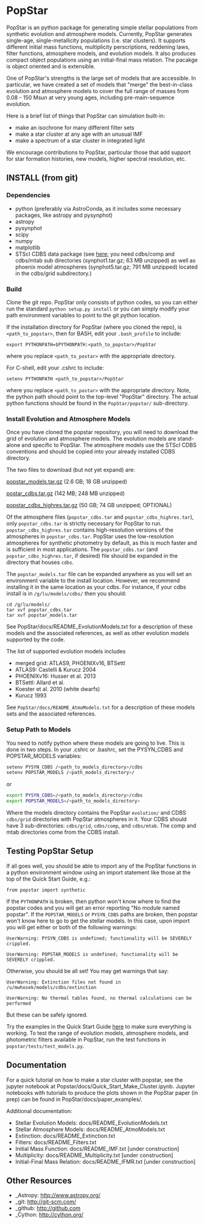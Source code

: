 # PopStar

PopStar is an python package for generating simple stellar populations from synthetic evolution and atmosphere models. Currently, PopStar generates single-age, single-metallicity populations (i.e. star clusters). It supports different initial mass functions, multiplicity perscriptions, reddening laws, filter functions, atmosphere models, and evolution models. It also produces compact object populations using an initial-final mass relation. The pacakge is object oriented and is extensible. 

One of PopStar's strengths is the large set of models that are accessible. In particular, we have created a set of models that "merge" the best-in-class evolution and atmosphere models to cover the full range of masses from 0.08 - 150 Msun at very young ages, including pre-main-sequence evolution.

Here is a brief list of things that PopStar can simulation built-in:

* make an isochrone for many different filter sets
* make a star cluster at any age with an unusual IMF
* make a spectrum of a star cluster in integrated light

We encourage contributions to PopStar, particular those that add support for star formation histories, new models, higher spectral resolution, etc.


## INSTALL (from git)

### Dependencies

* python (preferably via AstroConda, as it includes some necessary
  packages, like astropy and pysynphot)
* astropy
* pysynphot
* scipy
* numpy
* matplotlib
* STScI CDBS data package (see [here](http://www.stsci.edu/hst/observatory/crds/throughput.html); you need cdbs/comp and cdbs/mtab sub directories (synphot1.tar.gz; 63 MB unzipped) as well as phoenix model atmospheres (synphot5.tar.gz; 791 MB unzipped) located in the cdbs/grid subdirectory.)

### Build

Clone the git repo.
PopStar only consists of python codes, so you can either run the
standard `python setup.py install` or you can simply modify your path
environment variables to point to the git python location.

If the installation directory for PopStar (where you cloned the repo),
is `<path_to_popstar>`, then for BASH, edit your `.bash_profile` to
include:

    export PYTHONPATH=$PYTHONPATH:<path_to_popstar>/PopStar

where you replace `<path_to_postar>` with the appropriate directory. 

For C-shell, edit your .cshrc to include:

    setenv PYTHONPATH <path_to_popstar>/PopStar

where you replace `<path_to_postar>` with the appropriate
directory. Note, the python path should point to the top-level "PopStar"
directory. The actual python functions should be found in the
`PopStar/popstar/` sub-directory.


### Install Evolution and Atmosphere Models

Once you have cloned the popstar repository, you will need to download the
grid of evolution and atmosphere models. The evolution models are
stand-alone and specific to PopStar. The atmosphere models use the
STScI CDBS conventions and should be copied into your already installed
CDBS directory.

The two files to download (but not yet expand) are:

[popstar_models.tar.gz](http://astro.berkeley.edu/~jlu/popstar/popstar_models.tar.gz)  (2.6 GB; 18 GB unzipped)

[postar_cdbs.tar.gz](http://astro.berkeley.edu/~jlu/popstar/popstar_cdbs.tar.gz)  (142 MB; 248 MB unzipped)

[popstar_cdbs_highres.tar.gz](http://astro.berkeley.edu/~jlu/popstar/popstar_cdbs_highres.tar.gz) (50 GB; 74 GB unzipped; OPTIONAL)

Of the atmosphere files (`popstar_cdbs.tar` and `popstar_cdbs_highres.tar`), only `popstar_cdbs.tar` is strictly 
necessary for PopStar to run. `popstar_cdbs_highres.tar` contains high-resolution versions of the atmospheres in 
`popstar_cdbs.tar`. PopStar uses the low-resolution atmospheres for synthetic photometry
by default, as this is much faster and is sufficient in most applications. 
The `popstar_cdbs.tar` (and `popstar_cdbs_highres.tar`, if desired) file should be expanded in 
the directory that houses `cdbs`.

The `popstar_models.tar` file can be expanded anywhere as you will set
an environment variable to the install location. However, we recommend
installing it in the same location as your cdbs. 
For instance, if your cdbs install is in
`/g/lu/models/cdbs/` then you should:


```console
cd /g/lu/models/
tar xvf popstar_cdbs.tar
tar xvf popstar_models.tar
```

See PopStar/docs/README_EvolutionModels.txt for a description of these
models and the associated references, as well as other evolution
models supported by the code.

The list of supported evolution models includes

* merged grid: ATLAS9, PHOENIXv16, BTSettl
* ATLAS9: Castelli & Kurucz 2004
* PHOENIXv16: Husser et al. 2013
* BTSettl: Allard et al.
* Koester et al. 2010 (white dwarfs)
* Kurucz 1993
  
See `PopStar/docs/README_AtmoModels.txt` for a description of these
models sets and the associated references. 


### Setup Path to Models


You need to notify python where these models are going to live. This
is done in two steps.
In your .cshrc or .bashrc, set the PYSYN_CDBS and POPSTAR_MODELS variables:

```sh
setenv PYSYN_CDBS /<path_to_models_directory>/cdbs
setenv POPSTAR_MODELS /<path_models_directory>/
```

or

```sh
export PYSYN_CDBS=/<path_to_models_directory>/cdbs
export POPSTAR_MODELS=/<path_to_models_directory>
```

Where the models directory contains the PopStar `evolution/` and CDBS
`cdbs/grid` directories with PopStar atmospheres in it. Your CDBS should
have 3 sub-directories: `cdbs/grid`, `cdbs/comp`, and `cdbs/mtab`. The comp and 
mtab directories come from the CDBS install. 

## Testing PopStar Setup

If all goes well, you should be able to import any of the PopStar functions
in a python environment window using an import statement like those at the top
of the Quick Start Guide, e.g.:
    
    from popstar import synthetic
    
If the `PYTHONPATH` is broken, then python won't know where to find the popstar codes and
you will get an error reporting "No module named popstar". If the `POPSTAR_MODELS` or 
`PYSYN_CDBS` paths are broken, then popstar won't know here to go to get the 
stellar models. In this case, upon import you will get either or both of 
the following warnings:

    UserWarning: PYSYN_CDBS is undefined; functionality will be SEVERELY crippled.
    
    UserWarning: POPSTAR_MODELS is undefined; functionality will be SEVERELY crippled.
    
Otherwise, you should be all set! You may get warnings that say:

    UserWarning: Extinction files not found in /u/mwhosek/models/cdbs/extinction
    
    UserWarning: No thermal tables found, no thermal calculations can be performed
    
But these can be safely ignored. 

Try the examples in the Quick Start Guide [here](https://github.com/astropy/PopStar/blob/master/docs/Quick_Start_Make_Cluster.ipynb) to 
make sure everything is working. To test the range of evolution models, atmosphere models, and photometric
filters available in PopStar, run the test functions in `popstar/tests/test_models.py`. 
    
## Documentation

For a quick tutorial on how to make a star cluster with popstar, see
the jupyter notebook at Popstar/docs/Quick_Start_Make_Cluster.ipynb.
Jupyter notebooks with tutorials to produce the plots shown in the PopStar paper (in prep)
can be found in PopStar/docs/paper_examples/. 

Additional documentation:

* Stellar Evolution Models: docs/README_EvolutionModels.txt
* Stellar Atmosphere Models: docs/README_AtmoModels.txt
* Extinction: docs/README_Extinction.txt 
* Filters: docs/README_Filters.txt 
* Initial Mass Function: docs/README_IMF.txt [under construction]
* Multiplicity: docs/README_Multiplicity.txt [under construction]
* Initial-Final Mass Relation: docs/README_IFMR.txt [under construction]


## Other Resources

* _Astropy: http://www.astropy.org/
* _git: http://git-scm.com/
* _github: http://github.com
* _Cython: http://cython.org/

